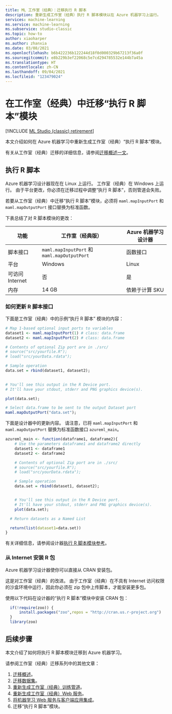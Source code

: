 ```yaml
---
title: ML 工作室（经典）：迁移执行 R 脚本
description: 重新生成工作室（经典）执行 R 脚本模块以在 Azure 机器学习上运行。
services: machine-learning
ms.service: machine-learning
ms.subservice: studio-classic
ms.topic: how-to
author: xiaoharper
ms.author: zhanxia
ms.date: 03/08/2021
ms.openlocfilehash: b6b422236b122244d18f0d000329b67213f36a0f
ms.sourcegitcommit: e8b229b3ef22068c5e7cd294785532e144b7a45a
ms.translationtype: HT
ms.contentlocale: zh-CN
ms.lasthandoff: 09/04/2021
ms.locfileid: "123479024"
---
```

# <a name="migrate-execute-r-script-modules-in-studio-classic"></a>在工作室（经典）中迁移“执行 R 脚本”模块

[!INCLUDE [ML Studio (classic) retirement](../../includes/machine-learning-studio-classic-deprecation.md)]

本文介绍如何在 Azure 机器学习中重新生成工作室（经典）“执行 R 脚本”模块。

有关从工作室（经典）迁移的详细信息，请参阅[迁移概述一文](migrate-overview.md)。

## <a name="execute-r-script"></a>执行 R 脚本

Azure 机器学习设计器现在在 Linux 上运行。 工作室（经典）在 Windows 上运行。 由于平台更改，你必须在迁移过程中调整“执行 R 脚本”，否则管道会失败。

若要从工作室（经典）中迁移“执行 R 脚本”模块，必须将 `maml.mapInputPort` 和 `maml.mapOutputPort` 接口替换为标准函数。

下表总结了对 R 脚本模块的更改：

|功能|工作室（经典版）|Azure 机器学习设计器|
|---|---|---|
|脚本接口|`maml.mapInputPort` 和 `maml.mapOutputPort`|函数接口|
|平台|Windows|Linux|
|可访问 Internet |否|是|
|内存|14 GB|依赖于计算 SKU|

### <a name="how-to-update-the-r-script-interface"></a>如何更新 R 脚本接口

下面是工作室（经典）中的示例“执行 R 脚本” 模块的内容：
```r
# Map 1-based optional input ports to variables 
dataset1 <- maml.mapInputPort(1) # class: data.frame 
dataset2 <- maml.mapInputPort(2) # class: data.frame 

# Contents of optional Zip port are in ./src/ 
# source("src/yourfile.R"); 
# load("src/yourData.rdata"); 

# Sample operation 
data.set = rbind(dataset1, dataset2); 

 
# You'll see this output in the R Device port. 
# It'll have your stdout, stderr and PNG graphics device(s). 

plot(data.set); 

# Select data.frame to be sent to the output Dataset port 
maml.mapOutputPort("data.set"); 
```

下面是设计器中的更新内容。 请注意，已将 `maml.mapInputPort` 和 `maml.mapOutputPort` 替换为标准函数接口 `azureml_main`。 
```r
azureml_main <- function(dataframe1, dataframe2){ 
    # Use the parameters dataframe1 and dataframe2 directly 
    dataset1 <- dataframe1 
    dataset2 <- dataframe2 

    # Contents of optional Zip port are in ./src/ 
    # source("src/yourfile.R"); 
    # load("src/yourData.rdata"); 

    # Sample operation 
    data.set = rbind(dataset1, dataset2); 


    # You'll see this output in the R Device port. 
    # It'll have your stdout, stderr and PNG graphics device(s). 
    plot(data.set); 

  # Return datasets as a Named List 

  return(list(dataset1=data.set)) 
} 
```
有关详细信息，请参阅设计器[执行 R 脚本模块参考](/azure/machine-learning/algorithm-module-reference/execute-r-script)。

### <a name="install-r-packages-from-the-internet"></a>从 Internet 安装 R 包

Azure 机器学习设计器使你可以直接从 CRAN 安装包。

这是对工作室（经典）的改进。 由于工作室（经典）在不具有 Internet 访问权限的沙盒环境中运行，因此你必须在 zip 包中上传脚本，才能安装更多包。 

使用以下代码在设计器的“执行 R 脚本”模块中安装 CRAN 包：
```r
  if(!require(zoo)) { 
      install.packages("zoo",repos = "http://cran.us.r-project.org") 
  } 
  library(zoo) 
```

## <a name="next-steps"></a>后续步骤

本文介绍了如何将执行 R 脚本模块迁移到 Azure 机器学习。

请参阅工作室（经典）迁移系列中的其他文章：

1. [迁移概述](migrate-overview.md)。
1. [迁移数据集](migrate-register-dataset.md)。
1. [重新生成工作室（经典）训练管道](migrate-rebuild-experiment.md)。
1. [重新生成工作室（经典）Web 服务](migrate-rebuild-web-service.md)。
1. [将机器学习 Web 服务与客户端应用集成](migrate-rebuild-integrate-with-client-app.md)。
1. 迁移“执行 R 脚本”模块。
